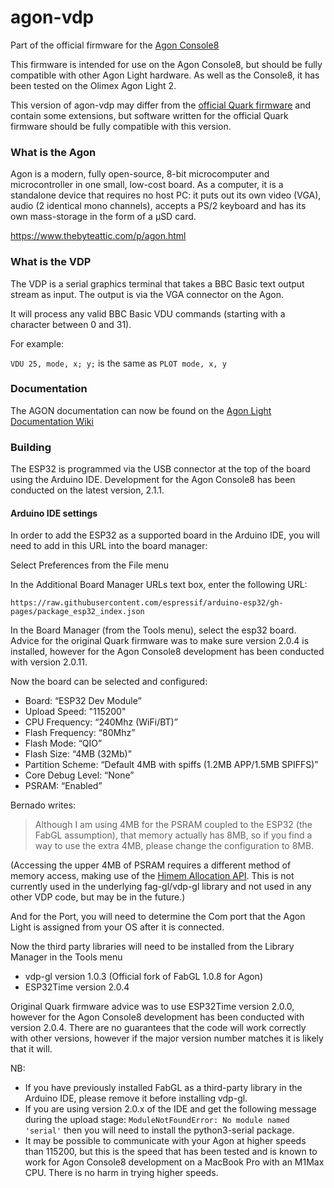 # agon-vdp

Part of the official firmware for the [Agon Console8](https://www.heber.co.uk/agon-console8)

This firmware is intended for use on the Agon Console8, but should be fully compatible with other Agon Light hardware.  As well as the Console8, it has been tested on the Olimex Agon Light 2.

This version of agon-vdp may differ from the [official Quark firmware](https://github.com/breakintoprogram/agon-vdp) and contain some extensions, but software written for the official Quark firmware should be fully compatible with this version.

### What is the Agon

Agon is a modern, fully open-source, 8-bit microcomputer and microcontroller in one small, low-cost board. As a computer, it is a standalone device that requires no host PC: it puts out its own video (VGA), audio (2 identical mono channels), accepts a PS/2 keyboard and has its own mass-storage in the form of a µSD card.

https://www.thebyteattic.com/p/agon.html

### What is the VDP

The VDP is a serial graphics terminal that takes a BBC Basic text output stream as input. The output is via the VGA connector on the Agon.

It will process any valid BBC Basic VDU commands (starting with a character between 0 and 31).

For example:

`VDU 25, mode, x; y;` is the same as `PLOT mode, x, y` 

### Documentation

The AGON documentation can now be found on the [Agon Light Documentation Wiki](https://github.com/breakintoprogram/agon-docs/wiki)

### Building

The ESP32 is programmed via the USB connector at the top of the board using the Arduino IDE. Development for the Agon Console8 has been conducted on the latest version, 2.1.1.

#### Arduino IDE settings

In order to add the ESP32 as a supported board in the Arduino IDE, you will need to add in this URL into the board manager:

Select Preferences from the File menu

In the Additional Board Manager URLs text box, enter the following URL:

`https://raw.githubusercontent.com/espressif/arduino-esp32/gh-pages/package_esp32_index.json`

In the Board Manager (from the Tools menu), select the esp32 board. Advice for the original Quark firmware was to make sure version 2.0.4 is installed, however for the Agon Console8 development has been conducted with version 2.0.11.

Now the board can be selected and configured:

* Board: “ESP32 Dev Module”
* Upload Speed: "115200"
* CPU Frequency: “240Mhz (WiFi/BT)”
* Flash Frequency: “80Mhz”
* Flash Mode: “QIO”
* Flash Size: “4MB (32Mb)”
* Partition Scheme: “Default 4MB with spiffs (1.2MB APP/1.5MB SPIFFS)”
* Core Debug Level: “None”
* PSRAM: “Enabled”

Bernado writes:

> Although I am using 4MB for the PSRAM coupled to the ESP32 (the FabGL assumption), that memory actually has 8MB, so if you find a way to use the extra 4MB, please change the configuration to 8MB.

(Accessing the upper 4MB of PSRAM requires a different method of memory access, making use of the [Himem Allocation API](https://docs.espressif.com/projects/esp-idf/en/latest/esp32/api-reference/system/himem.html).  This is not currently used in the underlying fag-gl/vdp-gl library and not used in any other VDP code, but may be in the future.)

And for the Port, you will need to determine the Com port that the Agon Light is assigned from your OS after it is connected.

Now the third party libraries will need to be installed from the Library Manager in the Tools menu

* vdp-gl version 1.0.3 (Official fork of FabGL 1.0.8 for Agon)
* ESP32Time version 2.0.4

Original Quark firmware advice was to use ESP32Time version 2.0.0, however for the Agon Console8 development has been conducted with version 2.0.4.  There are no guarantees that the code will work correctly with other versions, however if the major version number matches it is likely that it will.

NB:

- If you have previously installed FabGL as a third-party library in the Arduino IDE, please remove it before installing vdp-gl.
- If you are using version 2.0.x of the IDE and get the following message during the upload stage: `ModuleNotFoundError: No module named 'serial'` then you will need to install the python3-serial package.
- It may be possible to communicate with your Agon at higher speeds than 115200, but this is the speed that has been tested and is known to work for Agon Console8 development on a MacBook Pro with an M1Max CPU.  There is no harm in trying higher speeds.